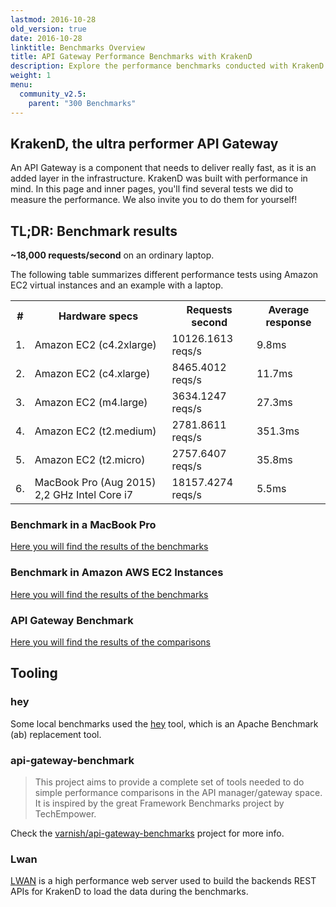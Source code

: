 ```yaml
---
lastmod: 2016-10-28
old_version: true
date: 2016-10-28
linktitle: Benchmarks Overview
title: API Gateway Performance Benchmarks with KrakenD
description: Explore the performance benchmarks conducted with KrakenD API Gateway to ensure optimal performance and scalability for your APIs.
weight: 1
menu:
  community_v2.5:
    parent: "300 Benchmarks"
---
```

## KrakenD, the **ultra performer** API Gateway
An API Gateway is a component that needs to deliver really fast, as it is an added layer in the infrastructure. KrakenD
was built with performance in mind. In this page and inner pages, you'll find several tests we did to measure the performance.
We also invite you to do them for yourself!

## TL;DR: **Benchmark results**
**~18,000 requests/second** on an ordinary laptop.

The following table summarizes different performance tests using Amazon EC2 virtual instances and an example with a laptop.

 <table class="table table-striped">
    <tbody><tr>
        <th style="width: 10px">#</th>
        <th>Hardware specs</th>
        <th>Requests second</th>
        <th>Average response</th>
    </tr>
    <tr>
        <td>1.</td>
        <td>Amazon EC2 (c4.2xlarge)</td>
        <td>10126.1613 reqs/s</td>
        <td>9.8ms</td>
    </tr>
    <tr>
        <td>2.</td>
        <td>Amazon EC2 (c4.xlarge)</td>
        <td>8465.4012 reqs/s</td>
        <td>11.7ms</td>
    </tr>
    <tr>
        <td>3.</td>
        <td>Amazon EC2 (m4.large)</td>
        <td>3634.1247 reqs/s</td>
        <td>27.3ms</td>
    </tr>
    <tr>
        <td>4.</td>
        <td>Amazon EC2 (t2.medium)</td>
        <td>2781.8611 reqs/s</td>
        <td>351.3ms</td>
    </tr>
    <tr>
        <td>5.</td>
        <td>Amazon EC2 (t2.micro)</td>
        <td>2757.6407 reqs/s</td>
        <td>35.8ms</td>
    </tr>
    <tr>
        <td>6.</td>
        <td>MacBook Pro (Aug 2015) 2,2 GHz Intel Core i7</td>
        <td>18157.4274 reqs/s</td>
        <td>5.5ms</td>
    </tr>
    </tbody>
 </table>

### Benchmark in a MacBook Pro

[Here you will find the results of the benchmarks](/docs/v2.5/benchmarks/local/)

### Benchmark in Amazon AWS EC2 Instances

[Here you will find the results of the benchmarks](/docs/v2.5/benchmarks/aws/)

### API Gateway Benchmark

[Here you will find the results of the comparisons](/docs/v2.5/benchmarks/api-gateway-benchmark/)

## Tooling

### hey

Some local benchmarks used the [hey](https://github.com/rakyll/hey) tool, which is an Apache Benchmark (ab) replacement tool.

### api-gateway-benchmark

> This project aims to provide a complete set of tools needed to do simple performance comparisons in the API manager/gateway space. It is inspired by the great Framework Benchmarks project by TechEmpower.

Check the [varnish/api-gateway-benchmarks](https://github.com/varnish/api-gateway-benchmarks) project for more info.

### Lwan

[LWAN](https://lwan.ws/) is a high performance web server used to build the backends REST APIs for KrakenD to load the data during the benchmarks.
